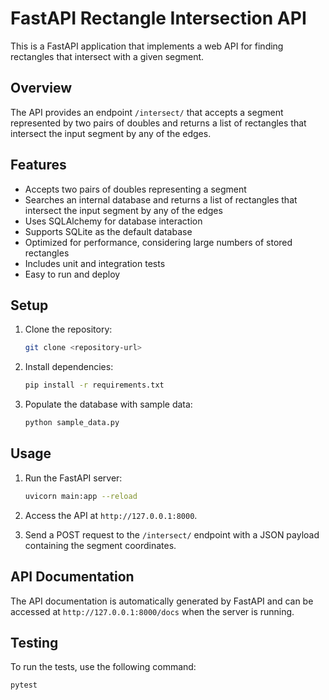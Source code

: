 # FastAPI Rectangle Intersection API

This is a FastAPI application that implements a web API for finding rectangles that intersect with a given segment.

## Overview

The API provides an endpoint `/intersect/` that accepts a segment represented by two pairs of doubles and returns a list of rectangles that intersect the input segment by any of the edges.

## Features

- Accepts two pairs of doubles representing a segment
- Searches an internal database and returns a list of rectangles that intersect the input segment by any of the edges
- Uses SQLAlchemy for database interaction
- Supports SQLite as the default database
- Optimized for performance, considering large numbers of stored rectangles
- Includes unit and integration tests
- Easy to run and deploy

## Setup

1. Clone the repository:

    ```bash
    git clone <repository-url>
    ```

2. Install dependencies:

    ```bash
    pip install -r requirements.txt
    ```

3. Populate the database with sample data:

    ```bash
    python sample_data.py
    ```

## Usage

1. Run the FastAPI server:

    ```bash
    uvicorn main:app --reload
    ```

2. Access the API at `http://127.0.0.1:8000`.

3. Send a POST request to the `/intersect/` endpoint with a JSON payload containing the segment coordinates.

## API Documentation

The API documentation is automatically generated by FastAPI and can be accessed at `http://127.0.0.1:8000/docs` when the server is running.

## Testing

To run the tests, use the following command:

```bash
pytest
